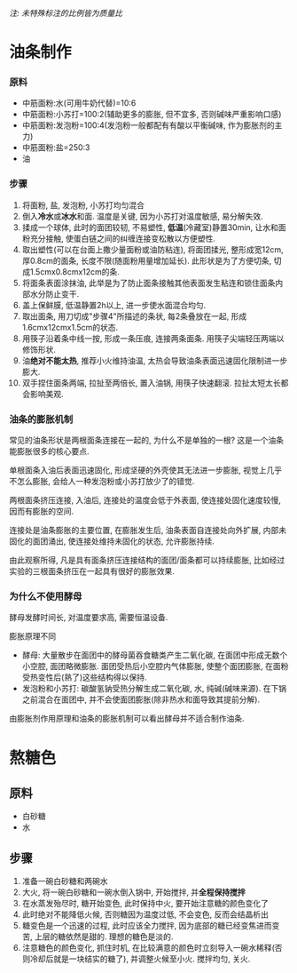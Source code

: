 *注: 未特殊标注的比例皆为质量比*

# 油条制作

### 原料

- 中筋面粉:水(可用牛奶代替)=10:6
- 中筋面粉:小苏打=100:2(辅助更多的膨胀, 但不宜多, 否则碱味严重影响口感)
- 中筋面粉:发泡粉=100:4(发泡粉一般都配有有酸以平衡碱味, 作为膨胀剂的主力)
- 中筋面粉:盐=250:3
- 油

### 步骤

1. 将面粉, 盐, 发泡粉, 小苏打均匀混合
2. 倒入**冷水**或**冰水**和面. 温度是关键, 因为小苏打对温度敏感, 易分解失效.
3. 揉成一个球体, 此时的面团较韧, 不易塑性, **低温**(冷藏室)静置30min, 让水和面粉充分接触, 使蛋白链之间的纠缠连接变松散以方便塑性.
4. 取出塑性(可以在台面上撒少量面粉或油防粘连), 将面团揉光, 整形成宽12cm, 厚0.8cm的面条, 长度不限(随面粉用量增加延长). 此形状是为了方便切条, 切成1.5cmx0.8cmx12cm的条.
5. 将面条表面涂抹油, 此举是为了防止面条接触其他表面发生粘连和锁住面条内部水分防止变干.
6. 盖上保鲜膜, 低温静置2h以上, 进一步使水面混合均匀.
7. 取出面条, 用刀切成"步骤4"所描述的条状, 每2条叠放在一起, 形成1.6cmx12cmx1.5cm的状态.
8. 用筷子沿着条中线一按, 形成一条压痕, 连接两条面条. 用筷子尖端轻压两端以修饰形状.
9. 油**绝对不能太热**, 推荐小火维持油温, 太热会导致油条表面迅速固化限制进一步膨大.
10. 双手捏住面条两端, 拉扯至两倍长, 置入油锅, 用筷子快速翻滚. 拉扯太短太长都会影响美观.

### 油条的膨胀机制

常见的油条形状是两根面条连接在一起的, 为什么不是单独的一根? 这是一个油条能膨胀很多的核心要点.

单根面条入油后表面迅速固化, 形成坚硬的外壳使其无法进一步膨胀, 视觉上几乎不怎么膨胀, 会给人一种发泡粉或小苏打放少了的错觉.

两根面条挤压连接, 入油后, 连接处的温度会低于外表面, 使连接处固化速度较慢, 因而有膨胀的空间. 

连接处是油条膨胀的主要位置, 在膨胀发生后, 油条表面自连接处向外扩展, 内部未固化的面团涌出, 使连接处维持未固化的状态, 允许膨胀持续.

由此观察所得, 凡是具有面条挤压连接结构的面团/面条都可以持续膨胀, 比如经过实验的三根面条挤压在一起具有很好的膨胀效果.

### 为什么不使用酵母

酵母发酵时间长, 对温度要求高, 需要恒温设备.

膨胀原理不同

- 酵母: 大量散步在面团中的酵母菌吞食糖类产生二氧化碳, 在面团中形成无数个小空腔, 面团略微膨胀. 面团受热后小空腔内气体膨胀, 使整个面团膨胀, 在面粉受热变性后(熟了)这些结构得以保持.
- 发泡粉和小苏打: 碳酸氢钠受热分解生成二氧化碳, 水, 纯碱(碱味来源). 在下锅之前混合在面团中, 并不会使面团膨胀(除非热水和面导致其提前分解).

由膨胀剂作用原理和油条的膨胀机制可以看出酵母并不适合制作油条.

# 熬糖色

## 原料

- 白砂糖
- 水

## 步骤

1. 准备一碗白砂糖和两碗水
2. 大火, 将一碗白砂糖和一碗水倒入锅中, 开始搅拌, 并**全程保持搅拌**
3. 在水蒸发殆尽时, 糖开始变色, 此时保持中火, 要开始注意糖的颜色变化了
4. 此时绝对不能降低火候, 否则糖因为温度过低, 不会变色, 反而会结晶析出
5. 糖变色是一个迅速的过程, 此时应该全力搅拌, 因为底部的糖已经变焦进而变苦, 上层的糖依然是甜的. 理想的糖色是淡的.
6. 注意糖色的颜色变化, 抓住时机, 在比较满意的颜色时立刻导入一碗水稀释(否则冷却后就是一块结实的糖了), 并调整火候至小火. 搅拌均匀, 关火.

